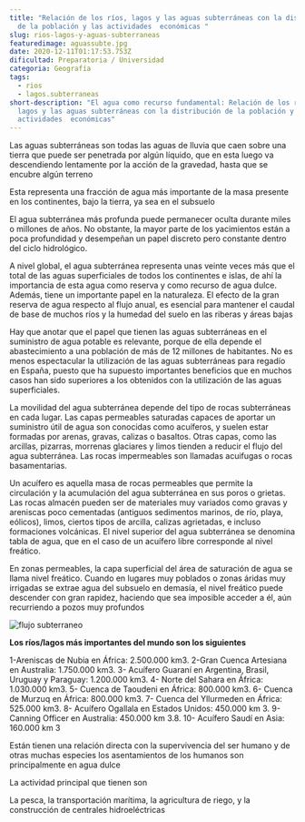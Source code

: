 ```yaml
---
title: "Relación de los ríos, lagos y las aguas subterráneas con la distribución
  de la población y las actividades  económicas "
slug: rios-lagos-y-aguas-subterraneas
featuredimage: aguassubte.jpg
date: 2020-12-11T01:17:53.753Z
dificultad: Preparatoria / Universidad
categoria: Geografía
tags:
  - rios
  - lagos.subterraneas
short-description: "El agua como recurso fundamental: Relación de los ríos,
  lagos y las aguas subterráneas con la distribución de la población y las
  actividades  económicas"
---
```

Las aguas subterráneas son todas las aguas de lluvia que caen sobre una tierra que puede ser penetrada por algún líquido, que en esta luego va descendiendo lentamente por la acción de la gravedad, hasta que se encubre algún terreno

Esta representa una fracción de agua más importante de la masa presente en los continentes, bajo la tierra, ya sea en el subsuelo 

El agua subterránea más profunda puede permanecer oculta durante miles o millones de años. No obstante, la mayor parte de los yacimientos están a poca profundidad y desempeñan un papel discreto pero constante dentro del ciclo hidrológico.



A nivel global, el agua subterránea representa unas veinte veces más que el total de las aguas superficiales de todos los continentes e islas, de ahí la importancia de esta agua como reserva y como recurso de agua dulce. Además, tiene un importante papel en la naturaleza. El efecto de la gran reserva de agua respecto al flujo anual, es esencial para mantener el caudal de base de muchos ríos y la humedad del suelo en las riberas y áreas bajas

Hay que anotar que el papel que tienen las aguas subterráneas en el suministro de agua potable es relevante, porque de ella depende el abastecimiento a una población de más de 12 millones de habitantes. No es menos espectacular la utilización de las aguas subterráneas para regadío en España, puesto que ha supuesto importantes beneficios que en muchos casos han sido superiores a los obtenidos con la utilización de las aguas superficiales.

La movilidad del agua subterránea depende del tipo de rocas subterráneas en cada lugar. Las capas permeables saturadas capaces de aportar un suministro útil de agua son conocidas como acuíferos, y suelen estar formadas por arenas, gravas, calizas o basaltos. Otras capas, como las arcillas, pizarras, morrenas glaciares y limos tienden a reducir el flujo del agua subterránea. Las rocas impermeables son llamadas acuifugas o rocas basamentarias.

Un acuífero es aquella masa de rocas permeables que permite la circulación y la acumulación del agua subterránea en sus poros o grietas. Las rocas almacén pueden ser de materiales muy variados como gravas y areniscas poco cementadas (antiguos sedimentos marinos, de río, playa, eólicos), limos, ciertos tipos de arcilla, calizas agrietadas, e incluso formaciones volcánicas. El nivel superior del agua subterránea se denomina tabla de agua, que en el caso de un acuífero libre corresponde al nivel freático.

En zonas permeables, la capa superficial del área de saturación de agua se llama nivel freático. Cuando en lugares muy poblados o zonas áridas muy irrigadas se extrae agua del subsuelo en demasía, el nivel freático puede descender con gran rapidez, haciendo que sea imposible acceder a él, aún recurriendo a pozos muy profundos

![flujo subterraneo ](/assets/flujo.jpg "flujo subterraneo ")

**Los ríos/lagos más importantes del mundo son los siguientes** 

1-Areniscas de Nubia en África: 2.500.000 km3. 2-Gran Cuenca Artesiana en Australia: 1.750.000 km3. 3- Acuífero Guaraní en Argentina, Brasil, Uruguay y Paraguay: 1.200.000 km3. 4- Norte del Sahara en África: 1.030.000 km3. 5- Cuenca de Taoudeni en África: 800.000 km3. 6- Cuenca de Murzuq en África: 800.000 km3. 7- Cuenca del Yllurmeden en África: 525.000 km3. 8- Acuífero Ogallala en Estados Unidos: 450.000 km 3. 9- Canning Officer en Australia: 450.000 km 3.8. 10- Acuífero Saudí en Asia: 160.000 km 3



Están tienen una relación directa con la supervivencia del ser humano y de otras muchas especies los asentamientos de los humanos son principalmente en agua dulce 



La actividad principal que tienen son 

La pesca, la transportación marítima, la agricultura de riego, y la construcción de centrales hidroeléctricas